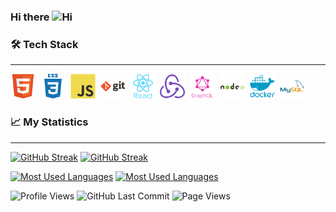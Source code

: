 ### Hi there <img src='https://qpluspicture.oss-cn-beijing.aliyuncs.com/6LjjQA/Hi.gif' alt='Hi' width="24"/>

<!--
**sa2kasov/sa2kasov** is a ✨ _special_ ✨ repository because its `README.md` (this file) appears on your GitHub profile.

Here are some ideas to get you started:

- 🔭 I’m currently working on ...
- 🌱 I’m currently learning ...
- 👯 I’m looking to collaborate on ...
- 🤔 I’m looking for help with ...
- 💬 Ask me about ...
- 📫 How to reach me: ...
- 😄 Pronouns: ...
- ⚡ Fun fact: ...
-->

### :hammer_and_wrench: Tech Stack
---

  <img src="https://github.com/devicons/devicon/blob/master/icons/html5/html5-original.svg" title="HTML5" alt="HTML" width="40" height="40"/>&nbsp;
  <img src="https://github.com/devicons/devicon/blob/master/icons/css3/css3-plain-wordmark.svg"  title="CSS3" alt="CSS" width="40" height="40"/>&nbsp;
  <img src="https://github.com/devicons/devicon/blob/master/icons/javascript/javascript-original.svg" title="JavaScript" alt="JavaScript" width="40" height="40"/>&nbsp;
  <img src="https://github.com/devicons/devicon/blob/master/icons/git/git-original-wordmark.svg" title="Git" alt="Git" width="40" height="40"/>&nbsp;
  <img src="https://github.com/devicons/devicon/blob/master/icons/react/react-original-wordmark.svg" title="React" alt="React" width="40" height="40"/>&nbsp; 
  <img src="https://github.com/devicons/devicon/blob/master/icons/redux/redux-original.svg" title="Redux" alt="Redux " width="40" height="40"/>&nbsp;
  <img src="https://github.com/devicons/devicon/blob/master/icons/graphql/graphql-plain-wordmark.svg" title="GraphQL" alt="GraphQL" width="40" height="40"/>&nbsp;
  <img src="https://github.com/devicons/devicon/blob/master/icons/nodejs/nodejs-original-wordmark.svg" title="NodeJS" alt="NodeJS" width="40" height="40"/>&nbsp;
  <img src="https://github.com/devicons/devicon/blob/master/icons/docker/docker-plain-wordmark.svg" title="Docker" alt="Docker" width="40" height="40"/>&nbsp;
  <img src="https://github.com/devicons/devicon/blob/master/icons/mysql/mysql-original-wordmark.svg" title="MySQL"  alt="MySQL" width="40" height="40"/>&nbsp;


### :chart_with_upwards_trend: My Statistics
---

[![GitHub Streak](https://github-readme-streak-stats.herokuapp.com?user=sa2kasov&theme=gruvbox_duo&hide_border=true&border_radius=5#gh-light-mode-only)](https://git.io/streak-stats#gh-light-mode-only)
[![GitHub Streak](https://github-readme-streak-stats.herokuapp.com?user=sa2kasov&theme=gruvbox&hide_border=true&border_radius=5#gh-dark-mode-only)](https://git.io/streak-stats#gh-dark-mode-only)

[![Most Used Languages](https://github-readme-stats.vercel.app/api/top-langs?username=sa2kasov&layout=compact&theme=transparent&show_icons=true#gh-light-mode-only)](https://github.com/sa2kasov/github-readme-stats#gh-light-mode-only)
[![Most Used Languages](https://github-readme-stats.vercel.app/api/top-langs?username=sa2kasov&layout=compact&theme=gruvbox&show_icons=true&hide_border=true#gh-dark-mode-only)](https://github.com/sa2kasov/github-readme-stats#gh-dark-mode-only)

![Profile Views](https://komarev.com/ghpvc/?username=sa2kasov&color=ff69b4)
![GitHub Last Commit](https://img.shields.io/github/last-commit/sa2kasov/sa2kasov)
![Page Views](https://pageview.vercel.app/?github_user=sa2kasov)

